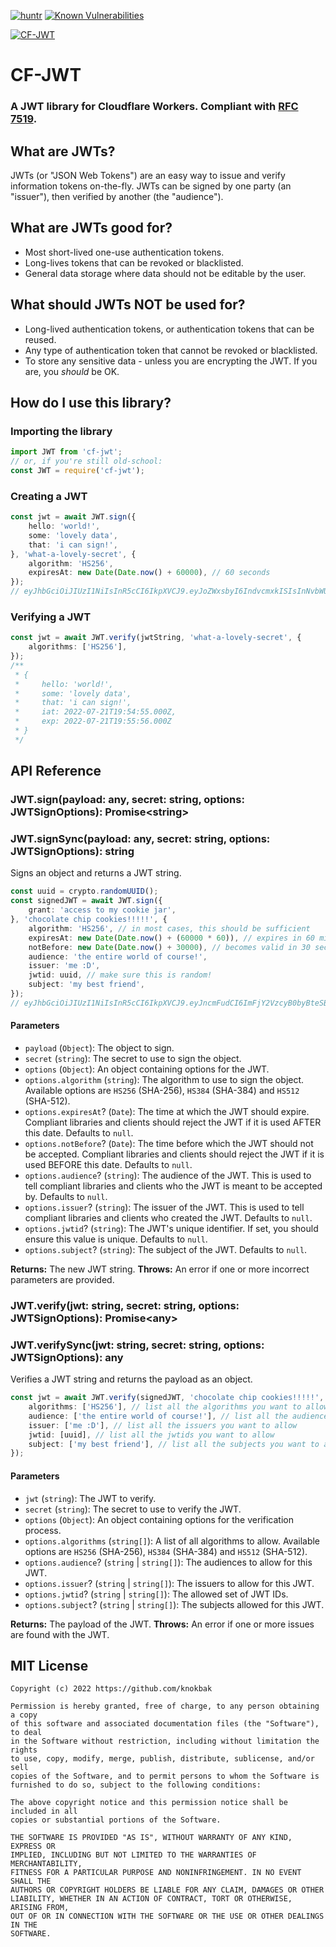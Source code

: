 [![huntr](https://cdn.huntr.dev/huntr_security_badge_mono.svg)](https://huntr.dev)
[![Known Vulnerabilities](https://snyk.io/test/github/knokbak/cf-jwt/badge.svg)](https://snyk.io/test/github/knokbak/cf-jwt)

[![CF-JWT](https://nodei.co/npm/dipp.png)](https://npmjs.com/package/cf-jwt)

# CF-JWT
### A JWT library for Cloudflare Workers. Compliant with [RFC 7519](https://tools.ietf.org/html/rfc7519).

## What are JWTs?
JWTs (or "JSON Web Tokens") are an easy way to issue and verify information tokens on-the-fly. JWTs can be signed by one party (an "issuer"), then verified by another (the "audience").

## What are JWTs good for?
- Most short-lived one-use authentication tokens.
- Long-lives tokens that can be revoked or blacklisted.
- General data storage where data should not be editable by the user.

## What should JWTs NOT be used for?
- Long-lived authentication tokens, or authentication tokens that can be reused.
- Any type of authentication token that cannot be revoked or blacklisted.
- To store any sensitive data - unless you are encrypting the JWT. If you are, you *should* be OK.

## How do I use this library?

### Importing the library
```ts
import JWT from 'cf-jwt';
// or, if you're still old-school:
const JWT = require('cf-jwt');
```

### Creating a JWT
```ts
const jwt = await JWT.sign({
    hello: 'world!',
    some: 'lovely data',
    that: 'i can sign!',
}, 'what-a-lovely-secret', {
    algorithm: 'HS256',
    expiresAt: new Date(Date.now() + 60000), // 60 seconds
});
// eyJhbGciOiJIUzI1NiIsInR5cCI6IkpXVCJ9.eyJoZWxsbyI6IndvcmxkISIsInNvbWUiOiJsb3ZlbHkgZGF0YSIsInRoYXQiOiJpIGNhbiBzaWduISIsImlhdCI6MTY1ODQzMzEyNywiZXhwIjoxNjU4NDMzMTg4fQ.u5ejuvjb_t0F2uQUcOGfwtcxUpgIdpQEBQEdwDF7gQE
```

### Verifying a JWT
```ts
const jwt = await JWT.verify(jwtString, 'what-a-lovely-secret', {
    algorithms: ['HS256'],
});
/**
 * {
 *     hello: 'world!',
 *     some: 'lovely data',
 *     that: 'i can sign!',
 *     iat: 2022-07-21T19:54:55.000Z,
 *     exp: 2022-07-21T19:55:56.000Z
 * }
 */
```

## API Reference

### JWT.sign(payload: any, secret: string, options: JWTSignOptions): Promise\<string\>
### JWT.signSync(payload: any, secret: string, options: JWTSignOptions): string
Signs an object and returns a JWT string.

```ts
const uuid = crypto.randomUUID();
const signedJWT = await JWT.sign({
    grant: 'access to my cookie jar',
}, 'chocolate chip cookies!!!!!', {
    algorithm: 'HS256', // in most cases, this should be sufficient
    expiresAt: new Date(Date.now() + (60000 * 60)), // expires in 60 minutes
    notBefore: new Date(Date.now() + 30000), // becomes valid in 30 seconds
    audience: 'the entire world of course!',
    issuer: 'me :D',
    jwtid: uuid, // make sure this is random!
    subject: 'my best friend',
});
// eyJhbGciOiJIUzI1NiIsInR5cCI6IkpXVCJ9.eyJncmFudCI6ImFjY2VzcyB0byBteSBjb29raWUgamFyIiwiaWF0IjoxNjU4NDM0MDk1LCJleHAiOjE2NTg0Mzc2OTYsIm5iZiI6MTY1ODQzNDEyNSwiYXVkIjoidGhlIGVudGlyZSB3b3JsZCBvZiBjb3Vyc2UhIiwiaXNzIjoibWUgOkQiLCJqdGkiOiI0OGY3ODg4Yy1mMmVkLTRhODAtOWNjMS1hZmQzYzI0ZGY0ZTMiLCJzdWIiOiJteSBiZXN0IGZyaWVuZCJ9.-IaNMkkf2lYyMGQC737Ig1yxr0K6bh3POraBAToDSAc
```

#### Parameters
- `payload` (`Object`): The object to sign.
- `secret` (`string`): The secret to use to sign the object.
- `options` (`Object`): An object containing options for the JWT.
- `options.algorithm` (`string`): The algorithm to use to sign the object. Available options are `HS256` (SHA-256), `HS384` (SHA-384) and `HS512` (SHA-512).
- `options.expiresAt`? (`Date`): The time at which the JWT should expire. Compliant libraries and clients should reject the JWT if it is used AFTER this date. Defaults to `null`.
- `options.notBefore`? (`Date`): The time before which the JWT should not be accepted. Compliant libraries and clients should reject the JWT if it is used BEFORE this date. Defaults to `null`.
- `options.audience`? (`string`): The audience of the JWT. This is used to tell compliant libraries and clients who the JWT is meant to be accepted by. Defaults to `null`.
- `options.issuer`? (`string`): The issuer of the JWT. This is used to tell compliant libraries and clients who created the JWT. Defaults to `null`.
- `options.jwtid`? (`string`): The JWT's unique identifier. If set, you should ensure this value is unique. Defaults to `null`.
- `options.subject`? (`string`): The subject of the JWT. Defaults to `null`.

**Returns:** The new JWT string.
**Throws:** An error if one or more incorrect parameters are provided.

### JWT.verify(jwt: string, secret: string, options: JWTSignOptions): Promise\<any\>
### JWT.verifySync(jwt: string, secret: string, options: JWTSignOptions): any
Verifies a JWT string and returns the payload as an object.

```ts
const jwt = await JWT.verify(signedJWT, 'chocolate chip cookies!!!!!', {
    algorithms: ['HS256'], // list all the algorithms you want to allow
    audience: ['the entire world of course!'], // list all the audiences you want to allow
    issuer: ['me :D'], // list all the issuers you want to allow
    jwtid: [uuid], // list all the jwtids you want to allow
    subject: ['my best friend'], // list all the subjects you want to allow
});
```

#### Parameters
- `jwt` (`string`): The JWT to verify.
- `secret` (`string`): The secret to use to verify the JWT.
- `options` (`Object`): An object containing options for the verification process.
- `options.algorithms` (`string[]`): A list of all algorithms to allow. Available options are `HS256` (SHA-256), `HS384` (SHA-384) and `HS512` (SHA-512).
- `options.audience`? (`string` | `string[]`): The audiences to allow for this JWT.
- `options.issuer`? (`string` | `string[]`): The issuers to allow for this JWT.
- `options.jwtid`? (`string` | `string[]`): The allowed set of JWT IDs.
- `options.subject`? (`string` | `string[]`): The subjects allowed for this JWT.

**Returns:** The payload of the JWT.
**Throws:** An error if one or more issues are found with the JWT.

## MIT License
```
Copyright (c) 2022 https://github.com/knokbak

Permission is hereby granted, free of charge, to any person obtaining a copy
of this software and associated documentation files (the "Software"), to deal
in the Software without restriction, including without limitation the rights
to use, copy, modify, merge, publish, distribute, sublicense, and/or sell
copies of the Software, and to permit persons to whom the Software is
furnished to do so, subject to the following conditions:

The above copyright notice and this permission notice shall be included in all
copies or substantial portions of the Software.

THE SOFTWARE IS PROVIDED "AS IS", WITHOUT WARRANTY OF ANY KIND, EXPRESS OR
IMPLIED, INCLUDING BUT NOT LIMITED TO THE WARRANTIES OF MERCHANTABILITY,
FITNESS FOR A PARTICULAR PURPOSE AND NONINFRINGEMENT. IN NO EVENT SHALL THE
AUTHORS OR COPYRIGHT HOLDERS BE LIABLE FOR ANY CLAIM, DAMAGES OR OTHER
LIABILITY, WHETHER IN AN ACTION OF CONTRACT, TORT OR OTHERWISE, ARISING FROM,
OUT OF OR IN CONNECTION WITH THE SOFTWARE OR THE USE OR OTHER DEALINGS IN THE
SOFTWARE.
```
